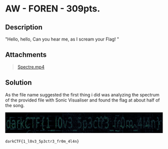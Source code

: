 # AW - FOREN - 309pts.
## Description
"Hello, hello, Can you hear me, as I scream your Flag! "

## Attachments
> [Spectre.mp4](https://mega.nz/file/O19ilb5L#VfJFpu9XIqGOpouDYC7TQMsGDRpVyc1pXBWGDx4oXPk)

## Solution
As the file name suggested the first thing i did was analyzing the spectrum of the provided file with Sonic Visualiser
and found the flag at about half of the song.

![flag](imgs/flag.png)

`darkCTF{1_l0v3_5p3ctr3_fr0m_4l4n}`
